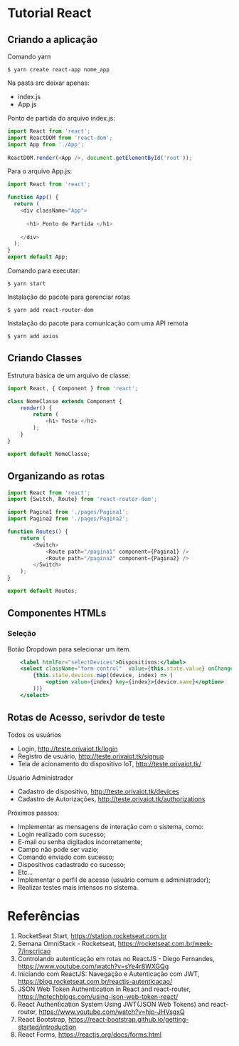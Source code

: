 # Tutorial React 

## Criando a aplicação 

Comando yarn 
```
$ yarn create react-app nome_app 
```

Na pasta src deixar apenas: 
* index.js 
* App.js 

Ponto de partida do arquivo index.js: 
```javascript
import React from 'react';
import ReactDOM from 'react-dom';
import App from './App';
 
ReactDOM.render(<App />, document.getElementById('root'));
``` 

Para o arquivo App.js: 
```javascript
import React from 'react';

function App() {
  return (
    <div className="App">
      
      <h1> Ponto de Partida </h1> 
      
    </div>
  );
}
export default App;
``` 

Comando para executar: 
```
$ yarn start
```

Instalação do pacote para gerenciar rotas 
```
$ yarn add react-router-dom
``` 

Instalação do pacote para comunicação com uma API remota
```
$ yarn add axios
``` 


## Criando Classes 
Estrutura básica de um arquivo de classe:
```javascript 
import React, { Component } from 'react'; 

class NomeClasse extends Component { 
    render() {
        return (
            <h1> Teste </h1> 
        );
    }
}

export default NomeClasse;  
``` 

## Organizando as rotas 

```javascript
import React from 'react'; 
import {Switch, Route} from 'react-router-dom'; 

import Pagina1 from './pages/Pagina1';
import Pagina2 from './pages/Pagina2';

function Routes() {
    return (
        <Switch>
            <Route path="/pagina1" component={Pagina1} />
            <Route path="/pagina2" component={Pagina2} />
        </Switch>    
    );
}

export default Routes; 
``` 

## Componentes HTMLs

### Seleção 

Botão Dropdown para selecionar um item. 

```jsx
    <label htmlFor="selectDevices">Dispositivos:</label>
    <select className="form-control"  value={this.state.value} onChange={this.handleChangeDevices} id="selectDevices">
        {this.state.devices.map((device, index) => (
            <option value={index} key={index}>{device.name}</option>
        ))}
    </select>
``` 

## Rotas de Acesso, serivdor de teste

Todos os usuários 
* Login, http://teste.orivaiot.tk/login
* Registro de usuário, http://teste.orivaiot.tk/signup  
* Tela de acionamento do dispositivo IoT, http://teste.orivaiot.tk/

Usuário Administrador
* Cadastro de dispositivo, http://teste.orivaiot.tk/devices
* Cadastro de Autorizações, http://teste.orivaiot.tk/authorizations

Próximos passos: 
* Implementar as mensagens de interação com o sistema, como: 
 * Login realizado com sucesso; 
 * E-mail ou senha digitados incorretamente; 
 * Campo não pode ser vazio; 
 * Comando enviado com sucesso;
 * Dispositivos cadastrado co sucesso; 
 * Etc... 
* Implementar o perfil de acesso (usuário comum e administrador);
* Realizar testes mais intensos no sistema. 

# Referências 

1. RocketSeat Start, https://station.rocketseat.com.br
1. Semana OmniStack - Rocketseat, https://rocketseat.com.br/week-7/inscricao 
1. Controlando autenticação em rotas no ReactJS - Diego Fernandes, https://www.youtube.com/watch?v=sYe4r8WXGQg 
1. Iniciando com ReactJS: Navegação e Autenticação com JWT, 
 https://blog.rocketseat.com.br/reactjs-autenticacao/ 
1. JSON Web Token Authentication in React and react-router, https://hptechblogs.com/using-json-web-token-react/
1. React Authentication System Using JWT(JSON Web Tokens) and react-router,  https://www.youtube.com/watch?v=hjp-JHVsgxQ
1. React Bootstrap, https://react-bootstrap.github.io/getting-started/introduction
1. React Forms, https://reactjs.org/docs/forms.html